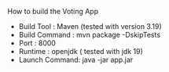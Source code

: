 How to build the Voting App

  * Build Tool : Maven (tested with version 3.19)
  * Build Command : mvn package -DskipTests
  * Port : 8000
  * Runtime : openjdk ( tested with jdk 19)
  * Launch Command:  java -jar app.jar
